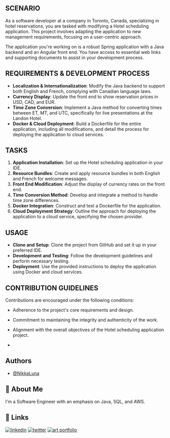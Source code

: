 ## SCENARIO

As a software developer at a company in Toronto, Canada, specializing in hotel reservations, you are tasked with modifying a Hotel scheduling application. This project involves adapting the application to new management requirements, focusing on a user-centric approach.

The application you're working on is a robust Spring application with a Java backend and an Angular front end. You have access to essential web links and supporting documents to assist in your development process.

## REQUIREMENTS & DEVELOPMENT PROCESS

- **Localization & Internationalization**: Modify the Java backend to support both English and French, complying with Canadian language laws.
- **Currency Display**: Update the front end to show reservation prices in USD, CAD, and EUR.
- **Time Zone Conversion**: Implement a Java method for converting times between ET, MT, and UTC, specifically for live presentations at the Landon Hotel.
- **Docker & Cloud Deployment**: Build a Dockerfile for the entire application, including all modifications, and detail the process for deploying the application to cloud services.

## TASKS

1. **Application Installation**: Set up the Hotel scheduling application in your IDE.
2. **Resource Bundles**: Create and apply resource bundles in both English and French for welcome messages.
3. **Front End Modification**: Adjust the display of currency rates on the front end.
4. **Time Conversion Method**: Develop and integrate a method to handle time zone differences.
5. **Docker Integration**: Construct and test a Dockerfile for the application.
6. **Cloud Deployment Strategy**: Outline the approach for deploying the application to a cloud service, specifying the chosen provider.


## USAGE

- **Clone and Setup**: Clone the project from GitHub and set it up in your preferred IDE.
- **Development and Testing**: Follow the development guidelines and perform necessary testing.
- **Deployment**: Use the provided instructions to deploy the application using Docker and cloud services.

## CONTRIBUTION GUIDELINES

Contributions are encouraged under the following conditions:
- Adherence to the project's core requirements and design.
- Commitment to maintaining the integrity and authenticity of the work.
- Alignment with the overall objectives of the Hotel scheduling application project.

- 


## Authors

- [@NikkaLuna](https://github.com/NikkaLuna)


## 🚀 About Me
I'm a Software Engineer with an emphasis on Java, SQL, and AWS.  


## 🔗 Links
[![linkedin](https://img.shields.io/badge/linkedin-0A66C2?style=for-the-badge&logo=linkedin&logoColor=white)](https://www.linkedin.com/in/andrea-hayes-msml/)
[![twitter](https://img.shields.io/badge/twitter-1DA1F2?style=for-the-badge&logo=twitter&logoColor=white)](https://twitter.com/AHayes_Ninja_)
[![art portfolio](https://img.shields.io/badge/my_art-888?style=for-the-badge&logo=ko-fi&logoColor=white)](https://andreachristinehayes.wixsite.com/andreahayesart/)



